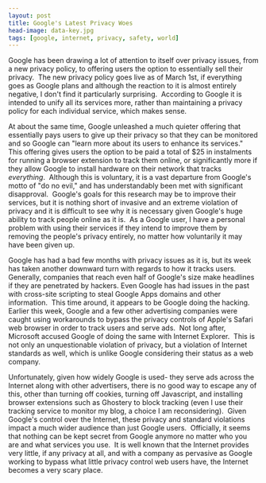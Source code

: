 ```yaml
---
layout: post
title: Google's Latest Privacy Woes
head-image: data-key.jpg
tags: [google, internet, privacy, safety, world]
---
```


Google has been drawing a lot of attention to itself over privacy
issues, from a new privacy policy, to offering users the option to
essentially sell their privacy.  The new privacy policy goes live as of
March 1st, if everything goes as Google plans and although the reaction
to it is almost entirely negative, I don't find it particularly
surprising.  According to Google it is intended to unify all its
services more, rather than maintaining a privacy policy for each
individual service, which makes sense.

At about the same time, Google unleashed a much quieter offering that
essentially pays users to give up their privacy so that they can be
monitored and so Google can "learn more about its users to enhance its
services."  This offering gives users the option to be paid a total of
\$25 in instalments for running a browser extension to track them
online, or significantly more if they allow Google to install hardware
on their network that tracks *everything*.  Although this is voluntary,
it is a vast departure from Google's motto of "do no evil," and has
understandably been met with significant disapproval.  Google's goals
for this research may be to improve their services, but it is nothing
short of invasive and an extreme violation of privacy and it is
difficult to see why it is necessary given Google's huge ability to
track people online as it is.  As a Google user, I have a personal
problem with using their services if they intend to improve them by
removing the people's privacy entirely, no matter how voluntarily it may
have been given up.

Google has had a bad few months with privacy issues as it is, but its
week has taken another downward turn with regards to how it tracks
users.  Generally, companies that reach even half of Google's size make
headlines if they are penetrated by hackers. Even Google has had issues
in the past with cross-site scripting to steal Google Apps domains and
other information.  This time around, it appears to be Google doing the
hacking.  Earlier this week, Google and a few other advertising
companies were caught using workarounds to bypass the privacy controls
of Apple's Safari web browser in order to track users and serve ads. 
Not long after, Microsoft accused Google of doing the same with Internet
Explorer.  This is not only an unquestionable violation of privacy, but
a violation of Internet standards as well, which is unlike Google
considering their status as a web company.

Unfortunately, given how widely Google is used- they serve ads across
the Internet along with other advertisers, there is no good way to
escape any of this, other than turning off cookies, turning off
Javascript, and installing browser extensions such as Ghostery to block
tracking (even I use their tracking service to monitor my blog, a choice
I am reconsidering).  Given Google's control over the Internet, these
privacy and standard violations impact a much wider audience than just
Google users.  Officially, it seems that nothing can be kept secret from
Google anymore no matter who you are and what services you use.  It is
well known that the Internet provides very little, if any privacy at
all, and with a company as pervasive as Google working to bypass what
little privacy control web users have, the Internet becomes a very scary
place.
